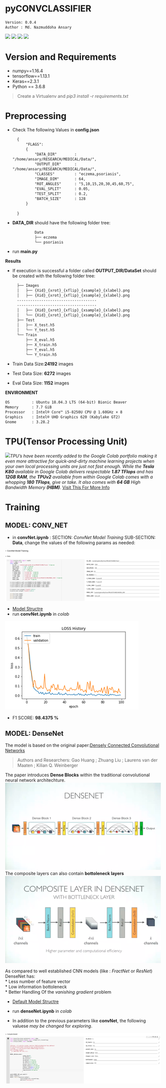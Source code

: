 # pyCONVCLASSIFIER

    Version: 0.0.4    
    Author : Md. Nazmuddoha Ansary
                  
![](/info/src_img/python.ico?raw=true )
![](/info/src_img/tensorflow.ico?raw=true)
![](/info/src_img/keras.ico?raw=true)
![](/info/src_img/col.ico?raw=true)

# Version and Requirements
* numpy==1.16.4  
* tensorflow==1.13.1        
* Keras==2.3.1        
* Python == 3.6.8
> Create a Virtualenv and *pip3 install -r requirements.txt*

#  Preprocessing
* Check The following Values in **config.json** 

        {
            "FLAGS":
            {
                "DATA_DIR"        : "/home/ansary/RESEARCH/MEDICAL/Data/",
                "OUTPUT_DIR"      : "/home/ansary/RESEARCH/MEDICAL/Data/",
                "CLASSES"         : "eczema,psoriasis",
                "IMAGE_DIM"       : 64,
                "ROT_ANGLES"      : "5,10,15,20,30,45,60,75",
                "EVAL_SPLIT"      : 0.05,
                "TEST_SPLIT"      : 0.2,
                "BATCH_SIZE"      : 128
            }
            
        } 


* **DATA_DIR** should have the following folder tree:
                
                Data
                ├── eczema
                └── psoriasis 

* run **main.py**

**Results**
* If execution is successful a folder called **OUTPUT_DIR/DataSet** should be created with the following folder tree:

        ├── Images
        │   ├── {Xid}_{xrot}_{xflip}_{xsample}_{xlabel}.png
        │   ├── {Xid}_{xrot}_{xflip}_{xsample}_{xlabel}.png
        ------------------------------------
        ------------------------------------
        │   ├── {Xid}_{xrot}_{xflip}_{xsample}_{xlabel}.png
        │   └── {Xid}_{xrot}_{xflip}_{xsample}_{xlabel}.png
        ├── Test
        │   ├── X_test.h5
        │   └── Y_test.h5
        └── Train
            ├── X_eval.h5
            ├── X_train.h5
            ├── Y_eval.h5
            └── Y_train.h5


*    Train Data Size:**24192** images
*    Test Data Size: **6272** images
*    Eval Data Size: **1152** images


**ENVIRONMENT**  

    OS          : Ubuntu 18.04.3 LTS (64-bit) Bionic Beaver        
    Memory      : 7.7 GiB  
    Processor   : Intel® Core™ i5-8250U CPU @ 1.60GHz × 8    
    Graphics    : Intel® UHD Graphics 620 (Kabylake GT2)  
    Gnome       : 3.28.2  


# TPU(Tensor Processing Unit)
![](/info/src_img/tpu.ico?raw=true)*TPU’s have been recently added to the Google Colab portfolio making it even more attractive for quick-and-dirty machine learning projects when your own local processing units are just not fast enough. While the **Tesla K80** available in Google Colab delivers respectable **1.87 TFlops** and has **12GB RAM**, the **TPUv2** available from within Google Colab comes with a whopping **180 TFlops**, give or take. It also comes with **64 GB** High Bandwidth Memory **(HBM)**.*
[Visit This For More Info](https://medium.com/@jannik.zuern/using-a-tpu-in-google-colab-54257328d7da)  


# Training

## MODEL: CONV_NET
* in **convNet.ipynb** : SECTION: *ConvNet Model Training* SUB-SECTION: **Data**, change the values of the following params as needed:

![](/info/colab_convNet.png?raw=true)

* [Model Structre](https://github.com/mnansary/pySKIND/blob/master/info/convNet.png)
* run **convNet.ipynb** in *colab*

![](/info/convNet_history.png?raw=true)

* F1 SCORE: **98.4375 %** 
## MODEL: DenseNet
The model is based on the original paper:[Densely Connected Convolutional Networks](https://ieeexplore.ieee.org/document/8099726)  
> Authors and Researchers: Gao Huang ; Zhuang Liu ; Laurens van der Maaten ; Kilian Q. Weinberger

The paper introduces **Dense Blocks** within the traditional convolutional neural network architechture.  
![](/info/dense1.png?raw=true)
The composite layers can also contain **bottoleneck layers**   
![](/info/dense2.png?raw=true)

As compared to well established CNN models (like : *FractNet* or *ResNet*) DenseNet has:  
    *   Less number of feature vector  
    *   Low information bottoleneck   
    *   Better Handling Of the *vanishing gradient* problem      


* [Default Model Structre](https://github.com/mnansary/pySKIND/blob/master/info/DenseNet.png)

* run **denseNet.ipynb** in *colab*
* In addition to the previous parameters like **convNet**, the following valuese *may be changed* for *exploring*.

![](/info/colab_denseNet.png?raw=true)

